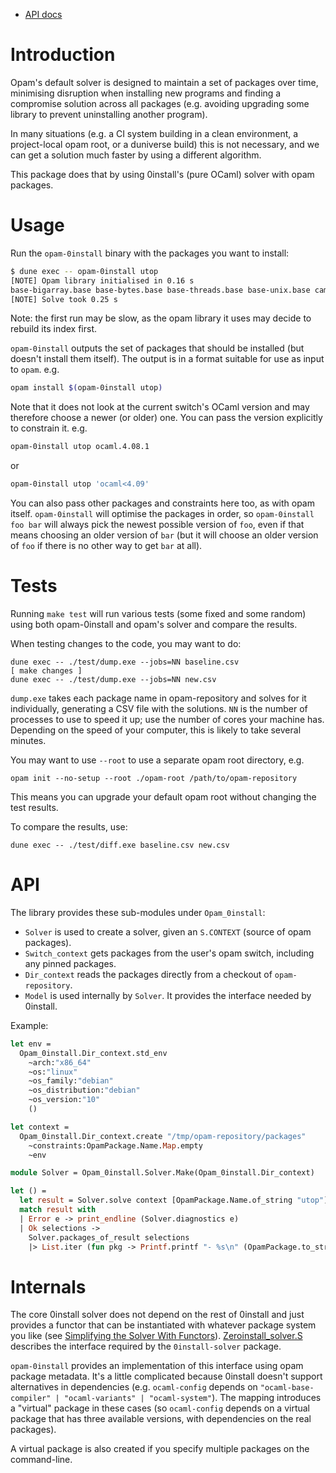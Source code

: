 * [API docs][]

# Introduction

Opam's default solver is designed to maintain a set of packages over time,
minimising disruption when installing new programs and finding a compromise
solution across all packages (e.g. avoiding upgrading some library to prevent
uninstalling another program).

In many situations (e.g. a CI system building in a clean environment, a
project-local opam root, or a duniverse build) this is not necessary, and we
can get a solution much faster by using a different algorithm.

This package does that by using 0install's (pure OCaml) solver with opam
packages.

# Usage

Run the `opam-0install` binary with the packages you want to install:

```bash
$ dune exec -- opam-0install utop
[NOTE] Opam library initialised in 0.16 s
base-bigarray.base base-bytes.base base-threads.base base-unix.base camomile.1.0.2 charInfo_width.1.1.0 conf-m4.1 cppo.1.6.6 dune.2.1.3 dune-configurator.2.1.3 dune-private-libs.2.1.3 lambda-term.2.0.3 lwt.5.1.1 lwt_log.1.1.1 lwt_react.1.1.3 mmap.1.1.0 ocaml.4.09.0 ocaml-base-compiler.4.09.0 ocaml-config.1 ocamlbuild.0.14.0 ocamlfind.1.8.1 ocplib-endian.1.0 react.1.2.1 result.1.4 seq.base topkg.1.0.1 utop.2.4.3 zed.2.0.4
[NOTE] Solve took 0.25 s
```

Note: the first run may be slow, as the opam library it uses may decide to rebuild its index first.

`opam-0install` outputs the set of packages that should be installed (but doesn't install them itself).
The output is in a format suitable for use as input to `opam`. e.g.

```bash
opam install $(opam-0install utop)
```

Note that it does not look at the current switch's OCaml version and may therefore choose a newer (or older) one.
You can pass the version explicitly to constrain it. e.g.

```bash
opam-0install utop ocaml.4.08.1
```

or

```bash
opam-0install utop 'ocaml<4.09'
```

You can also pass other packages and constraints here too, as with opam itself.
`opam-0install` will optimise the packages in order, so `opam-0install foo bar` will always pick the
newest possible version of `foo`, even if that means choosing an older version of `bar`
(but it will choose an older version of `foo` if there is no other way to get `bar` at all).

# Tests

Running `make test` will run various tests (some fixed and some random) using
both opam-0install and opam's solver and compare the results.

When testing changes to the code, you may want to do:

    dune exec -- ./test/dump.exe --jobs=NN baseline.csv
    [ make changes ]
    dune exec -- ./test/dump.exe --jobs=NN new.csv

`dump.exe` takes each package name in opam-repository and solves for it
individually, generating a CSV file with the solutions. `NN` is the number of
processes to use to speed it up; use the number of cores your machine has.
Depending on the speed of your computer, this is likely to take several
minutes.

You may want to use `--root` to use a separate opam root directory, e.g.

    opam init --no-setup --root ./opam-root /path/to/opam-repository

This means you can upgrade your default opam root without changing the test results.

To compare the results, use:

    dune exec -- ./test/diff.exe baseline.csv new.csv

# API

The library provides these sub-modules under `Opam_0install`:

- `Solver` is used to create a solver, given an `S.CONTEXT` (source of opam packages).
- `Switch_context` gets packages from the user's opam switch, including any pinned packages.
- `Dir_context` reads the packages directly from a checkout of `opam-repository`.
- `Model` is used internally by `Solver`. It provides the interface needed by 0install.

Example:

```ocaml
let env =
  Opam_0install.Dir_context.std_env
    ~arch:"x86_64"
    ~os:"linux"
    ~os_family:"debian"
    ~os_distribution:"debian"
    ~os_version:"10"
    ()

let context =
  Opam_0install.Dir_context.create "/tmp/opam-repository/packages"
    ~constraints:OpamPackage.Name.Map.empty
    ~env

module Solver = Opam_0install.Solver.Make(Opam_0install.Dir_context)

let () =
  let result = Solver.solve context [OpamPackage.Name.of_string "utop"] in
  match result with
  | Error e -> print_endline (Solver.diagnostics e)
  | Ok selections ->
    Solver.packages_of_result selections
    |> List.iter (fun pkg -> Printf.printf "- %s\n" (OpamPackage.to_string pkg))
```

# Internals

The core 0install solver does not depend on the rest of 0install and just
provides a functor that can be instantiated with whatever package system you
like (see [Simplifying the Solver With Functors][]). [Zeroinstall_solver.S][]
describes the interface required by the `0install-solver` package.

`opam-0install` provides an implementation of this interface using opam package
metadata. It's a little complicated because 0install doesn't support
alternatives in dependencies (e.g. `ocaml-config` depends on
`"ocaml-base-compiler" | "ocaml-variants" | "ocaml-system"`). The mapping
introduces a "virtual" package in these cases (so `ocaml-config` depends on a
virtual package that has three available versions, with dependencies on the
real packages).

A virtual package is also created if you specify multiple packages on the command-line.

[Zeroinstall_solver.S]: https://0install.github.io/0install/0install-solver/Zeroinstall_solver/S/index.html
[Simplifying the Solver With Functors]: https://roscidus.com/blog/blog/2014/09/17/simplifying-the-solver-with-functors/
[API docs]: https://ocaml-opam.github.io/opam-0install-solver/
